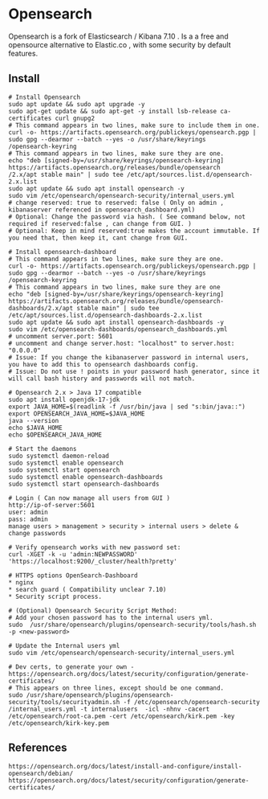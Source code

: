 Opensearch
==========

Opensearch is a fork of Elasticsearch / Kibana 7.10 . Is a a free and opensource alternative to Elastic.co , with some security by default features. 

Install
-------

    # Install Opensearch
    sudo apt update && sudo apt upgrade -y
    sudo apt-get update && sudo apt-get -y install lsb-release ca-certificates curl gnupg2
    # This command appears in two lines, make sure to include them in one.
    curl -o- https://artifacts.opensearch.org/publickeys/opensearch.pgp | sudo gpg --dearmor --batch --yes -o /usr/share/keyrings 
    /opensearch-keyring
    # This command appears in two lines, make sure they are one. 
    echo "deb [signed-by=/usr/share/keyrings/opensearch-keyring] https://artifacts.opensearch.org/releases/bundle/opensearch  
    /2.x/apt stable main" | sudo tee /etc/apt/sources.list.d/opensearch-2.x.list
    sudo apt update && sudo apt install opensearch -y 
    sudo vim /etc/opensearch/opensearch-security/internal_users.yml
    # change reserved: true to reserved: false ( Only on admin , kibanaserver referenced in opensearch_dashboard.yml)
    # Optional: Change the password via hash. ( See command below, not required if reserved:false , can change from GUI. )
    # Optional: Keep in mind reserved:true makes the account immutable. If you need that, then keep it, cant change from GUI.
    
    # Install opensearch-dashboard
    # This command appears in two lines, make sure they are one. 
    curl -o- https://artifacts.opensearch.org/publickeys/opensearch.pgp | sudo gpg --dearmor --batch --yes -o /usr/share/keyrings 
    /opensearch-keyring
    # This command appears in two lines, make sure they are one
    echo "deb [signed-by=/usr/share/keyrings/opensearch-keyring] https://artifacts.opensearch.org/releases/bundle/opensearch- 
    dashboards/2.x/apt stable main" | sudo tee /etc/apt/sources.list.d/opensearch-dashboards-2.x.list
    sudo apt update && sudo apt install opensearch-dashboards -y 
    sudo vim /etc/opensearch-dashboards/opensearch_dashboards.yml
    # uncomment server.port: 5601 
    # uncomment and change server.host: "localhost" to server.host: "0.0.0.0"
    # Issue: If you change the kibanaserver password in internal users, you have to add this to opensearch dashboards config.
    # Issue: Do not use ! points in your password hash generator, since it will call bash history and passwords will not match. 

    # Opensearch 2.x > Java 17 compatible
    sudo apt install openjdk-17-jdk 
    export JAVA_HOME=$(readlink -f /usr/bin/java | sed "s:bin/java::") 
    export OPENSEARCH_JAVA_HOME=$JAVA_HOME 
    java --version 
    echo $JAVA_HOME  
    echo $OPENSEARCH_JAVA_HOME 

    # Start the daemons
    sudo systemctl daemon-reload
    sudo systemctl enable opensearch
    sudo systemctl start opensearch
    sudo systemctl enable opensearch-dashboards
    sudo systemctl start opensearch-dashboards

    # Login ( Can now manage all users from GUI ) 
    http://ip-of-server:5601
    user: admin
    pass: admin
    manage users > management > security > internal users > delete & change passwords

    # Verify opensearch works with new password set:
    curl -XGET -k -u 'admin:NEWPASSWORD' 'https://localhost:9200/_cluster/health?pretty'

    # HTTPS options OpenSearch-Dashboard
    * nginx
    * search guard ( Compatibility unclear 7.10) 
    * Security script process.

    # (Optional) Opensearch Security Script Method:
    # Add your chosen password has to the internal users yml.
    sudo  /usr/share/opensearch/plugins/opensearch-security/tools/hash.sh -p <new-password>

    # Update the Internal users yml
    sudo vim /etc/opensearch/opensearch-security/internal_users.yml

    # Dev certs, to generate your own - https://opensearch.org/docs/latest/security/configuration/generate-certificates/
    # This appears on three lines, except should be one command. 
    sudo /usr/share/opensearch/plugins/opensearch-security/tools/securityadmin.sh -f /etc/opensearch/opensearch-security 
    /internal_users.yml -t internalusers  -icl -nhnv -cacert /etc/opensearch/root-ca.pem -cert /etc/opensearch/kirk.pem -key 
    /etc/opensearch/kirk-key.pem

References
----------

    https://opensearch.org/docs/latest/install-and-configure/install-opensearch/debian/
    https://opensearch.org/docs/latest/security/configuration/generate-certificates/
    